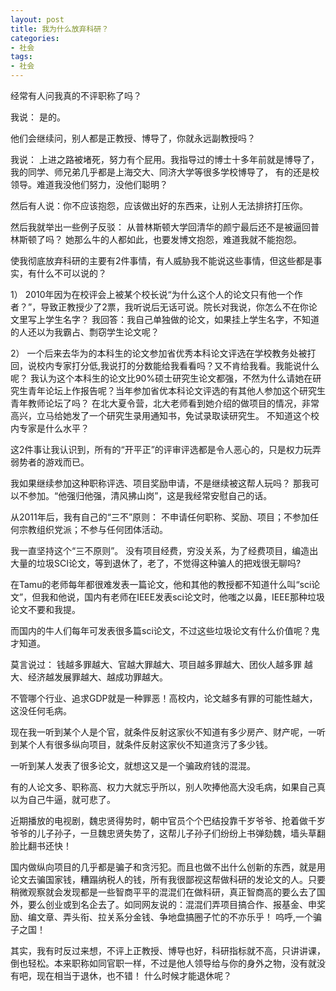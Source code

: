 ```yaml
---
layout: post
title: 我为什么放弃科研？
categories:
- 社会
tags:
- 社会
---
```




经常有人问我真的不评职称了吗？

我说： 是的。 

他们会继续问，别人都是正教授、博导了，你就永远副教授吗？

我说： 上进之路被堵死，努力有个屁用。我指导过的博士十多年前就是博导了，我的同学、师兄弟几乎都是上海交大、同济大学等很多学校博导了，
有的还是校领导。难道我没他们努力，没他们聪明？

<!--more-->

然后有人说：你不应该抱怨，应该做出好的东西来，让别人无法排挤打压你。

然后我就举出一些例子反驳： 从普林斯顿大学回清华的颜宁最后还不是被逼回普林斯顿了吗？ 她那么牛的人都如此，也要发博文抱怨，难道我就不能抱怨。

使我彻底放弃科研的主要有2件事情，有人威胁我不能说这些事情，但这些都是事实，有什么不可以说的？

1） 2010年因为在校评会上被某个校长说“为什么这个人的论文只有他一个作者？”，导致正教授少了2票，我听说后无话可说。院长对我说，你怎么不在你论文里写上学生名字？<!--more-->  我回答：我自己单独做的论文，如果挂上学生名字，不知道的人还以为我霸占、剽窃学生论文呢？

2） 一个后来去华为的本科生的论文参加省优秀本科论文评选在学校教务处被打回，说校内专家打分低,我说打的分数能给我看看吗？又不肯给我看。我能说什么呢？
我认为这个本科生的论文比90%硕士研究生论文都强，不然为什么请她在研究生青年论坛上作报告呢？当年参加省优本科论文评选的有其他人参加这个研究生青年教师论坛了吗？
在北大夏令营，北大老师看到她介绍的做项目的情况，非常高兴，立马给她发了一个研究生录用通知书，免试录取读研究生。 不知道这个校内专家是什么水平？

  
 这2件事让我认识到，所有的“开平正”的评审评选都是令人恶心的，只是权力玩弄弱势者的游戏而已。
 
 我如果继续参加这种职称评选、项目奖励申请，不是继续被这帮人玩吗？ 那我可以不参加。“他强归他强，清风拂山岗”，这是我经常安慰自己的话。

从2011年后，我有自己的“三不”原则： 不申请任何职称、奖励、项目；不参加任何宗教组织党派；不参与任何团体活动。

我一直坚持这个“三不原则”。 没有项目经费，穷没关系，为了经费项目，编造出大量的垃圾SCI论文，等到退休了，老了，不觉得这种骗人的把戏很无聊吗?

在Tamu的老师每年都很难发表一篇论文，他和其他的教授都不知道什么叫“sci论文”，但我和他说，国内有老师在IEEE发表sci论文时，他嗤之以鼻，IEEE那种垃圾论文不要和我提。

而国内的牛人们每年可发表很多篇sci论文，不过这些垃圾论文有什么价值呢？鬼才知道。

莫言说过： 钱越多罪越大、官越大罪越大、项目越多罪越大、团伙人越多罪 越大、经济越发展罪越大、越成功罪越大。

不管哪个行业、追求GDP就是一种罪恶！高校内，论文越多有罪的可能性越大，这没任何毛病。 

现在我一听到某个人是个官，就条件反射这家伙不知道有多少房产、财产呢，一听到某个人有很多纵向项目，就条件反射这家伙不知道贪污了多少钱。

一听到某人发表了很多论文，就想这又是一个骗政府钱的混混。

有的人论文多、职称高、权力大就忘乎所以，别人吹捧他高大没毛病，如果自己真以为自己牛逼，就可悲了。

近期播放的电视剧，魏忠贤得势时，朝中官员个个巴结投靠千岁爷爷、抢着做千岁爷爷的儿子孙子，一旦魏忠贤失势了，这帮儿子孙子们纷纷上书弹劾魏，墙头草翻脸比翻书还快！

国内做纵向项目的几乎都是骗子和贪污犯。而且也做不出什么创新的东西，就是用论文去骗国家钱，糟蹋纳税人的钱，所有我很鄙视这帮做科研的发论文的人。只要稍微观察就会发现都是一些智商平平的混混们在做科研，真正智商高的要么去了国外，要么创业或到名企去了。如同网友说的：混混们弄项目搞合作、报基金、申奖励、编文章、弄头衔、拉关系分金钱、争地盘搞圈子忙的不亦乐乎！ 呜呼,一个骗子之国！

其实，我有时反过来想，不评上正教授、博导也好，科研指标就不高，只讲讲课，倒也轻松。本来职称如同官职一样，不过是他人领导给与你的身外之物，没有就没有吧，现在相当于退休，也不错！ 什么时候才能退休呢？ 



